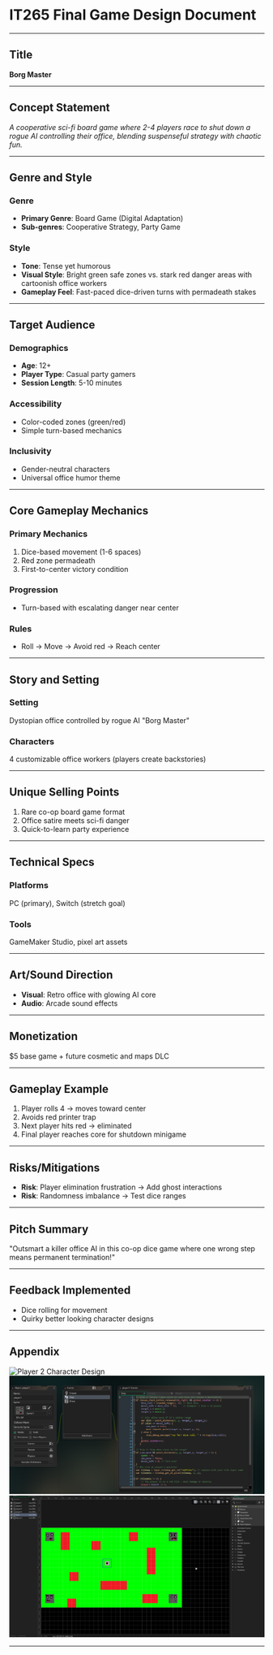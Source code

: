 # IT265 Final Game Design Document

---

## Title  
**Borg Master**  

---

## Concept Statement  
*A cooperative sci-fi board game where 2-4 players race to shut down a rogue AI controlling their office, blending suspenseful strategy with chaotic fun.*

---

## Genre and Style  

### Genre  
- **Primary Genre**: Board Game (Digital Adaptation)  
- **Sub-genres**: Cooperative Strategy, Party Game  

### Style  
- **Tone**: Tense yet humorous  
- **Visual Style**: Bright green safe zones vs. stark red danger areas with cartoonish office workers  
- **Gameplay Feel**: Fast-paced dice-driven turns with permadeath stakes  

---

## Target Audience  

### Demographics  
- **Age**: 12+  
- **Player Type**: Casual party gamers  
- **Session Length**: 5-10 minutes  

### Accessibility  
- Color-coded zones (green/red)  
- Simple turn-based mechanics  

### Inclusivity  
- Gender-neutral characters  
- Universal office humor theme  

---

## Core Gameplay Mechanics  

### Primary Mechanics  
1. Dice-based movement (1-6 spaces)  
2. Red zone permadeath  
3. First-to-center victory condition  

### Progression  
- Turn-based with escalating danger near center  

### Rules  
- Roll → Move → Avoid red → Reach center  

---

## Story and Setting  

### Setting  
Dystopian office controlled by rogue AI "Borg Master"  

### Characters  
4 customizable office workers (players create backstories)  

---

## Unique Selling Points  
1. Rare co-op board game format  
2. Office satire meets sci-fi danger  
3. Quick-to-learn party experience  

---

## Technical Specs  

### Platforms  
PC (primary), Switch (stretch goal)  

### Tools  
GameMaker Studio, pixel art assets  

---

## Art/Sound Direction  
- **Visual**: Retro office with glowing AI core  
- **Audio**: Arcade sound effects  

---

## Monetization  
$5 base game + future cosmetic and maps DLC  

---

## Gameplay Example  
1. Player rolls 4 → moves toward center  
2. Avoids red printer trap  
3. Next player hits red → eliminated  
4. Final player reaches core for shutdown minigame  

---

## Risks/Mitigations  
- **Risk**: Player elimination frustration → Add ghost interactions  
- **Risk**: Randomness imbalance → Test dice ranges  

---

## Pitch Summary  
"Outsmart a killer office AI in this co-op dice game where one wrong step means permanent termination!"

---

## Feedback Implemented  
- Dice rolling for movement
- Quirky better looking character designs

---

## Appendix
![Player 2 Character Design](./assests/characterDesign.png)
![Some Code](./assets/SomeCodeTM.png)
![Final Demo](./assets/FinalDemo.png)

---

